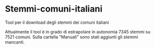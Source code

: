 # Stemmi-comuni-italiani
Tool per il download degli stemmi dei comuni italiani

Attualmente il tool è in grado di estrapolare in autonomia 7345 stemmi su 7521 comuni.
Sulla cartella "Manuali" sono stati aggiunti gli stemmi mancanti.
